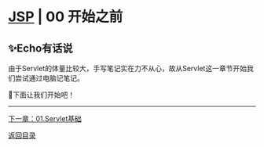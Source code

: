 # [JSP](./index.md) | 00 开始之前

## ✨Echo有话说

由于Servlet的体量比较大，手写笔记实在力不从心，故从Servlet这一章节开始我们尝试通过电脑记笔记。

👾下面让我们开始吧！

***

[下一章：01.Servlet基础](./01.Servlet基础.md)  

[返回目录](./index.md)